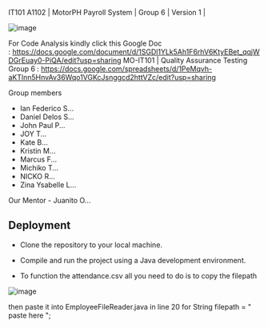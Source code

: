 IT101 A1102 | MotorPH Payroll System | Group 6 | Version 1 | 

![image](https://github.com/J0eychnpulpey/MO-IT101-Group6/assets/106713068/428aa829-a5fb-4399-860e-0a57fb12b4c0)


For Code Analysis kindly click this Google Doc : https://docs.google.com/document/d/1SGDl1YLk5Ah1F6rhV6KtyEBet_qqjWDGrEuay0-PiQA/edit?usp=sharing
MO-IT101 | Quality Assurance Testing Group 6 : https://docs.google.com/spreadsheets/d/1PeMqvh-aKTlnn5HnvAv36Wqo1VGKcJsnggcd2httVZc/edit?usp=sharing


Group members

- Ian Federico S...
- Daniel Delos S...
- John Paul P...
- JOY T...
- Kate B...
- Kristin M...
- Marcus F...
- Michiko T...
- NICKO R...
- Zina Ysabelle L...

Our Mentor - Juanito O...

## Deployment

- Clone the repository to your local machine.

- Compile and run the project using a Java development environment.

- To function the attendance.csv all you need to do is to copy the filepath

![image](https://github.com/J0eychnpulpey/MO-IT101-Group6/assets/106713068/505ed491-bdfd-4a1c-b768-fbd47db4f081)

then paste it into EmployeeFileReader.java in line 20 for String filepath = " paste here ";
